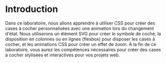 # Introduction

Dans ce laboratoire, nous allons apprendre à utiliser CSS pour créer des cases à cocher personnalisées avec une animation lors du changement d'état. Nous utiliserons un élément SVG pour créer le symbole de coché, la disposition en colonnes ou en lignes (flexbox) pour disposer les cases à cocher, et les animations CSS pour créer un effet de zoom. À la fin de ce laboratoire, vous aurez les compétences nécessaires pour créer des cases à cocher stylisées et interactives pour vos projets web.
